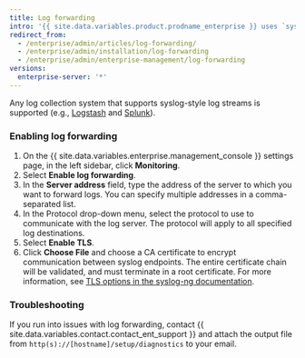 ```yaml
---
title: Log forwarding
intro: '{{ site.data.variables.product.prodname_enterprise }} uses `syslog-ng` to forward system and application logs to the server you specify in the {{ site.data.variables.enterprise.management_console }} settings.'
redirect_from:
  - /enterprise/admin/articles/log-forwarding/
  - /enterprise/admin/installation/log-forwarding
  - /enterprise/admin/enterprise-management/log-forwarding
versions:
  enterprise-server: '*'
---
```

Any log collection system that supports syslog-style log streams is supported (e.g., [Logstash](http://logstash.net/) and [Splunk](http://docs.splunk.com/Documentation/Splunk/latest/Data/Monitornetworkports)).

### Enabling log forwarding

1. On the {{ site.data.variables.enterprise.management_console }} settings page, in the left sidebar, click **Monitoring**.
1. Select **Enable log forwarding**.
1. In the **Server address** field, type the address of the server to which you want to forward logs. You can specify multiple addresses in a comma-separated list.
1. In the Protocol drop-down menu, select the protocol to use to communicate with the log server. The protocol will apply to all specified log destinations.
1. Select **Enable TLS**.
1. Click **Choose File** and choose a CA certificate to encrypt communication between syslog endpoints. The entire certificate chain will be validated, and must terminate in a root certificate. For more information, see [TLS options in the syslog-ng documentation](https://support.oneidentity.com/technical-documents/syslog-ng-open-source-edition/3.16/administration-guide/56#TOPIC-956599).

### Troubleshooting

If you run into issues with log forwarding, contact {{ site.data.variables.contact.contact_ent_support }} and attach the output file from `http(s)://[hostname]/setup/diagnostics` to your email.
